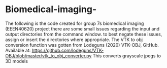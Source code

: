 # Biomedical-imaging-
The following is the code created for group 7s biomedical imaging (EEEN40620) project
there are some small issues regarding the input and output directories from the command window. to best negate these issues, assign or insert the directories where appropriate. 
The VTK to obj conversion function was gotten from Lodeguns (2020) VTK-OBJ, GitHub. Available at: https://github.com/lodeguns/VTK-OBJ/blob/master/vtk_to_obj_converter.py
This converts grayscale jpegs to 3D models 
